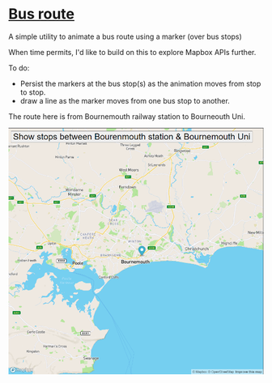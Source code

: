 # <a href="https://github.com/23h1/busroute"> Bus route </a>

A simple utility to animate a bus route using a marker (over bus stops)

When time permits, I'd like to build on this to explore Mapbox APIs further.

To do:
- Persist the markers at the bus stop(s) as the animation moves from stop to stop.
- draw a line as the marker moves from one bus stop to another.

The route here is from Bournemouth railway station to Bourneouth Uni.

<img src="BournemouthMap.png">
